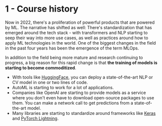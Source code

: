 # 1 - Course history

Now in 2022, there's a proliferation of powerful products that are powered by ML. The narrative has shifted as well: There's standardization that has emerged around the tech stack - with transformers and NLP starting to seep their way into more use cases, as well as practices around how to apply ML technologies in the world. One of the biggest changes in the field in the past four years has been the emergence of the term MLOps.

In addition to the field being more mature and research continuing to progress, a big reason for this rapid change is that **the training of models is starting to become commoditized**.


- With tools like [HuggingFace](https://huggingface.co/), you can deploy a state-of-the-art NLP or CV model in one or two lines of code.
- AutoML is starting to work for a lot of applications.
- Companies like OpenAI are starting to provide models as a service where you don't even have to download open-source packages to use them. You can make a network call to get predictions from a state-of-the-art model.
- Many libraries are starting to standardize around frameworks like [Keras](https://keras.io/) and [PyTorch Lightning](https://www.pytorchlightning.ai/).





